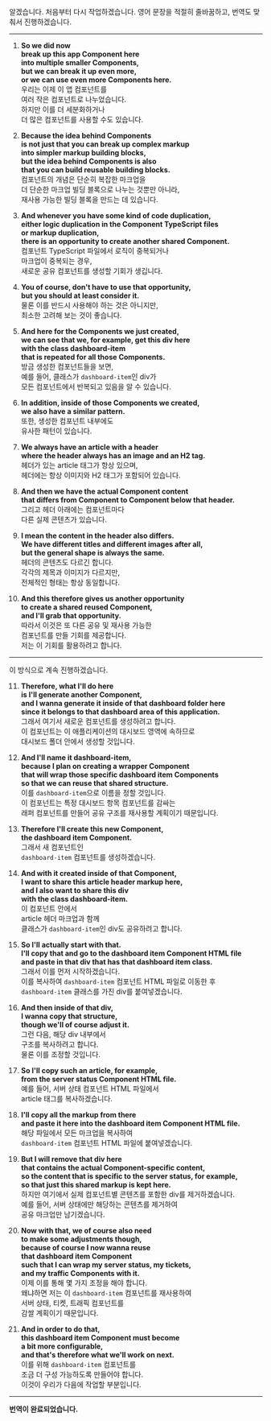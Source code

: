 알겠습니다. 처음부터 다시 작업하겠습니다. 영어 문장을 적절히 줄바꿈하고, 번역도 맞춰서 진행하겠습니다.

---

1. **So we did now**  
   **break up this app Component here**  
   **into multiple smaller Components,**  
   **but we can break it up even more,**  
   **or we can use even more Components here.**  
   우리는 이제 이 앱 컴포넌트를  
   여러 작은 컴포넌트로 나누었습니다.  
   하지만 이를 더 세분화하거나  
   더 많은 컴포넌트를 사용할 수도 있습니다.

2. **Because the idea behind Components**  
   **is not just that you can break up complex markup**  
   **into simpler markup building blocks,**  
   **but the idea behind Components is also**  
   **that you can build reusable building blocks.**  
   컴포넌트의 개념은 단순히 복잡한 마크업을  
   더 단순한 마크업 빌딩 블록으로 나누는 것뿐만 아니라,  
   재사용 가능한 빌딩 블록을 만드는 데 있습니다.

3. **And whenever you have some kind of code duplication,**  
   **either logic duplication in the Component TypeScript files**  
   **or markup duplication,**  
   **there is an opportunity to create another shared Component.**  
   컴포넌트 TypeScript 파일에서 로직이 중복되거나  
   마크업이 중복되는 경우,  
   새로운 공유 컴포넌트를 생성할 기회가 생깁니다.

4. **You of course, don't have to use that opportunity,**  
   **but you should at least consider it.**  
   물론 이를 반드시 사용해야 하는 것은 아니지만,  
   최소한 고려해 보는 것이 좋습니다.

5. **And here for the Components we just created,**  
   **we can see that we, for example, get this div here**  
   **with the class dashboard-item**  
   **that is repeated for all those Components.**  
   방금 생성한 컴포넌트들을 보면,  
   예를 들어, 클래스가 `dashboard-item`인 div가  
   모든 컴포넌트에서 반복되고 있음을 알 수 있습니다.

6. **In addition, inside of those Components we created,**  
   **we also have a similar pattern.**  
   또한, 생성한 컴포넌트 내부에도  
   유사한 패턴이 있습니다.

7. **We always have an article with a header**  
   **where the header always has an image and an H2 tag.**  
   헤더가 있는 article 태그가 항상 있으며,  
   헤더에는 항상 이미지와 H2 태그가 포함되어 있습니다.

8. **And then we have the actual Component content**  
   **that differs from Component to Component below that header.**  
   그리고 헤더 아래에는 컴포넌트마다  
   다른 실제 콘텐츠가 있습니다.

9. **I mean the content in the header also differs.**  
   **We have different titles and different images after all,**  
   **but the general shape is always the same.**  
   헤더의 콘텐츠도 다르긴 합니다.  
   각각의 제목과 이미지가 다르지만,  
   전체적인 형태는 항상 동일합니다.

10. **And this therefore gives us another opportunity**  
    **to create a shared reused Component,**  
    **and I'll grab that opportunity.**  
    따라서 이것은 또 다른 공유 및 재사용 가능한  
    컴포넌트를 만들 기회를 제공합니다.  
    저는 이 기회를 활용하려고 합니다.

---

이 방식으로 계속 진행하겠습니다.

11. **Therefore, what I'll do here**  
    **is I'll generate another Component,**  
    **and I wanna generate it inside of that dashboard folder here**  
    **since it belongs to that dashboard area of this application.**  
    그래서 여기서 새로운 컴포넌트를 생성하려고 합니다.  
    이 컴포넌트는 이 애플리케이션의 대시보드 영역에 속하므로  
    대시보드 폴더 안에서 생성할 것입니다.

12. **And I'll name it dashboard-item,**  
    **because I plan on creating a wrapper Component**  
    **that will wrap those specific dashboard item Components**  
    **so that we can reuse that shared structure.**  
    이를 `dashboard-item`으로 이름을 정할 것입니다.  
    이 컴포넌트는 특정 대시보드 항목 컴포넌트를 감싸는  
    래퍼 컴포넌트를 만들어 공유 구조를 재사용할 계획이기 때문입니다.

13. **Therefore I'll create this new Component,**  
    **the dashboard item Component.**  
    그래서 새 컴포넌트인  
    `dashboard-item` 컴포넌트를 생성하겠습니다.

14. **And with it created inside of that Component,**  
    **I want to share this article header markup here,**  
    **and I also want to share this div**  
    **with the class dashboard-item.**  
    이 컴포넌트 안에서  
    article 헤더 마크업과 함께  
    클래스가 `dashboard-item`인 div도 공유하려고 합니다.

15. **So I'll actually start with that.**  
    **I'll copy that and go to the dashboard item Component HTML file**  
    **and paste in that div that has that dashboard item class.**  
    그래서 이를 먼저 시작하겠습니다.  
    이를 복사하여 `dashboard-item` 컴포넌트 HTML 파일로 이동한 후  
    `dashboard-item` 클래스를 가진 div를 붙여넣겠습니다.

16. **And then inside of that div,**  
    **I wanna copy that structure,**  
    **though we'll of course adjust it.**  
    그런 다음, 해당 div 내부에서  
    구조를 복사하려고 합니다.  
    물론 이를 조정할 것입니다.

17. **So I'll copy such an article, for example,**  
    **from the server status Component HTML file.**  
    예를 들어, 서버 상태 컴포넌트 HTML 파일에서  
    article 태그를 복사하겠습니다.

18. **I'll copy all the markup from there**  
    **and paste it here into the dashboard item Component HTML file.**  
    해당 파일에서 모든 마크업을 복사하여  
    `dashboard-item` 컴포넌트 HTML 파일에 붙여넣겠습니다.

19. **But I will remove that div here**  
    **that contains the actual Component-specific content,**  
    **so the content that is specific to the server status, for example,**  
    **so that just this shared markup is kept here.**  
    하지만 여기에서 실제 컴포넌트별 콘텐츠를 포함한 div를 제거하겠습니다.  
    예를 들어, 서버 상태에만 해당하는 콘텐츠를 제거하여  
    공유 마크업만 남기겠습니다.

20. **Now with that, we of course also need**  
    **to make some adjustments though,**  
    **because of course I now wanna reuse**  
    **that dashboard item Component**  
    **such that I can wrap my server status, my tickets,**  
    **and my traffic Components with it.**  
    이제 이를 통해 몇 가지 조정을 해야 합니다.  
    왜냐하면 저는 이 `dashboard-item` 컴포넌트를 재사용하여  
    서버 상태, 티켓, 트래픽 컴포넌트를  
    감쌀 계획이기 때문입니다.

21. **And in order to do that,**  
    **this dashboard item Component must become**  
    **a bit more configurable,**  
    **and that's therefore what we'll work on next.**  
    이를 위해 `dashboard-item` 컴포넌트를  
    조금 더 구성 가능하도록 만들어야 합니다.  
    이것이 우리가 다음에 작업할 부분입니다.

---

**번역이 완료되었습니다.**
